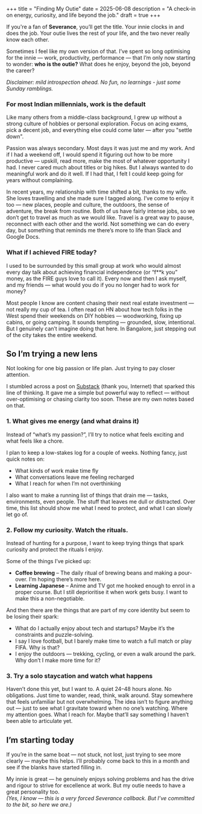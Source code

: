 +++
title = "Finding My Outie"
date = 2025-06-08
description = "A check-in on energy, curiosity, and life beyond the job."
draft = true
+++

If you're a fan of **Severance**, you’ll get the title. Your innie clocks in and does the job. Your outie lives the rest of your life, and the two never really know each other.

Sometimes I feel like my own version of that. I’ve spent so long optimising for the innie — work, productivity, performance — that I’m only now starting to wonder: **who is the outie?** What does he enjoy, beyond the job, beyond the career?

*Disclaimer: mild introspection ahead. No fun, no learnings - just some Sunday ramblings.*


### For most Indian millennials, work is the default

Like many others from a middle-class background, I grew up without a strong culture of hobbies or personal exploration. Focus on acing exams, pick a decent job, and everything else could come later — after you "settle down".

Passion was always secondary. Most days it was just me and my work. And if I had a weekend off, I would spend it figuring out how to be more productive — upskill, read more, make the most of whatever opportunity I had. I never cared much about titles or big hikes. But I always wanted to do meaningful work and do it well. If I had that, I felt I could keep going for years without complaining.

In recent years, my relationship with time shifted a bit, thanks to my wife. She loves travelling and she made sure I tagged along. I’ve come to enjoy it too — new places, people and culture, the outdoors, the sense of adventure, the break from routine. Both of us have fairly intense jobs, so we don’t get to travel as much as we would like. Travel is a great way to pause, reconnect with each other and the world. Not something we can do every day, but something that reminds me there’s more to life than Slack and Google Docs.


### What if I achieved FIRE today?

I used to be surrounded by this small group at work who would almost every day talk about achieving financial independence (or “f**k you” money, as the FIRE guys love to call it). Every now and then I ask myself, and my friends — what would you do if you no longer had to work for money?

Most people I know are content chasing their next real estate investment — not really my cup of tea. I often read on HN about how tech folks in the West spend their weekends on DIY hobbies — woodworking, fixing up cabins, or going camping. It sounds tempting — grounded, slow, intentional. But I genuinely can’t imagine doing that here. In Bangalore, just stepping out of the city takes the entire weekend.


## So I’m trying a new lens

Not looking for one big passion or life plan. Just trying to pay closer attention.

I stumbled across a post on [Substack](https://ayushithakkar.substack.com/p/practices-that-help-you-understand) (thank you, Internet) that sparked this line of thinking. It gave me a simple but powerful way to reflect — without over-optimising or chasing clarity too soon. These are my own notes based on that.


### 1. What gives me energy (and what drains it)

Instead of “what’s my passion?”, I’ll try to notice what feels exciting and what feels like a chore.

I plan to keep a low-stakes log for a couple of weeks. Nothing fancy, just quick notes on:
- What kinds of work make time fly  
- What conversations leave me feeling recharged  
- What I reach for when I’m not overthinking

I also want to make a running list of things that drain me — tasks, environments, even people. The stuff that leaves me dull or distracted. Over time, this list should show me what I need to protect, and what I can slowly let go of.


### 2. Follow my curiosity. Watch the rituals.

Instead of hunting for a purpose, I want to keep trying things that spark curiosity and protect the rituals I enjoy.

Some of the things I’ve picked up:
- **Coffee brewing** – The daily ritual of brewing beans and making a pour-over. I’m hoping there’s more here.  
- **Learning Japanese** – Anime and TV got me hooked enough to enrol in a proper course. But I still deprioritise it when work gets busy. I want to make this a non-negotiable.

And then there are the things that are part of my core identity but seem to be losing their spark:
- What do I actually enjoy about tech and startups? Maybe it’s the constraints and puzzle-solving.  
- I say I love football, but I barely make time to watch a full match or play FIFA. Why is that?  
- I enjoy the outdoors — trekking, cycling, or even a walk around the park. Why don’t I make more time for it?


### 3. Try a solo staycation and watch what happens

Haven’t done this yet, but I want to. A quiet 24–48 hours alone. No obligations. Just time to wander, read, think, walk around. Stay somewhere that feels unfamiliar but not overwhelming. The idea isn’t to figure anything out — just to see what I gravitate toward when no one’s watching. Where my attention goes. What I reach for. Maybe that’ll say something I haven’t been able to articulate yet.


## I’m starting today

If you’re in the same boat — not stuck, not lost, just trying to see more clearly — maybe this helps. I’ll probably come back to this in a month and see if the blanks have started filling in.

My innie is great — he genuinely enjoys solving problems and has the drive and rigour to strive for excellence at work. But my outie needs to have a great personality too.  
*(Yes, I know — this is a very forced Severance callback. But I’ve committed to the bit, so here we are.)*
